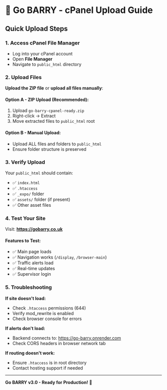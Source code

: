 # 🚀 Go BARRY - cPanel Upload Guide

## Quick Upload Steps

### 1. Access cPanel File Manager
- Log into your cPanel account  
- Open **File Manager**
- Navigate to `public_html` directory

### 2. Upload Files
**Upload the ZIP file** or **upload all files manually**:

#### Option A - ZIP Upload (Recommended):
1. Upload `go-barry-cpanel-ready.zip` 
2. Right-click → Extract
3. Move extracted files to `public_html` root

#### Option B - Manual Upload:
- Upload ALL files and folders to `public_html`
- Ensure folder structure is preserved

### 3. Verify Upload
Your `public_html` should contain:
- ✅ `index.html`
- ✅ `.htaccess`
- ✅ `_expo/` folder
- ✅ `assets/` folder (if present)
- ✅ Other asset files

### 4. Test Your Site

Visit: **https://gobarry.co.uk**

#### Features to Test:
- ✅ Main page loads
- ✅ Navigation works (`/display`, `/browser-main`)
- ✅ Traffic alerts load
- ✅ Real-time updates
- ✅ Supervisor login

### 5. Troubleshooting

**If site doesn't load:**
- Check `.htaccess` permissions (644)
- Verify mod_rewrite is enabled
- Check browser console for errors

**If alerts don't load:**
- Backend connects to: https://go-barry.onrender.com
- Check CORS headers in browser network tab

**If routing doesn't work:**
- Ensure `.htaccess` is in root directory
- Contact hosting support if needed

---
**Go BARRY v3.0 - Ready for Production!** 🚦
